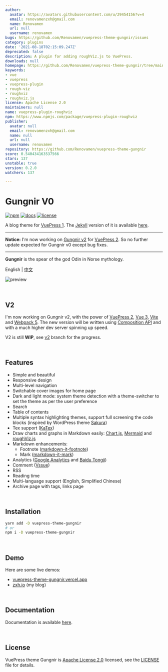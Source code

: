```yaml
---
author:
  avatar: https://avatars.githubusercontent.com/u/29454156?v=4
  email: renovamenzxh@gmail.com
  name: Renovamen
  url: null
  username: renovamen
bugs: https://github.com/Renovamen/vuepress-theme-gungnir/issues
category: plugins
date: '2021-08-18T02:15:09.247Z'
deprecated: false
description: A plugin for adding roughViz.js to VuePress.
downloads: null
homepage: https://github.com/Renovamen/vuepress-theme-gungnir/tree/main/packages/plugins/roughviz
keywords:
- vue
- vuepress
- vuepress-plugin
- rough-viz
- roughviz
- roughviz.js
license: Apache License 2.0
maintainers: null
name: vuepress-plugin-roughviz
npm: https://www.npmjs.com/package/vuepress-plugin-roughviz
publisher:
  avatar: null
  email: renovamenzxh@gmail.com
  name: null
  url: null
  username: renovamen
repository: https://github.com/Renovamen/vuepress-theme-gungnir
score: 0.540434163537566
stars: 137
unstable: true
version: 0.2.0
watchers: 137

---
```


# Gungnir V0

[![npm](https://img.shields.io/npm/v/vuepress-theme-gungnir.svg?style=flat-square&logo=npm)](https://www.npmjs.com/package/vuepress-theme-gungnir) [![docs](https://img.shields.io/badge/Docs-Gungnir-26A2FF?style=flat-square)](https://vuepress-theme-gungnir.vercel.app/docs/) [![license](https://img.shields.io/badge/License-Apache--2.0-green?style=flat-square)](LICENSE)

A blog theme for [VuePress 1](https://vuepress.vuejs.org/). The [Jekyll](https://jekyllrb.com/) version of it is available [here](https://github.com/Renovamen/jekyll-theme-gungnir).

---

**Notice:** I'm now working on [Gungnir v2](https://github.com/Renovamen/vuepress-theme-gungnir/tree/v2) for [VuePress 2](https://v2.vuepress.vuejs.org/). So no further update expected for Gungnir v0 except bug fixes.

---

**Gungnir** is the spear of the god Odin in Norse mythology.

English | [中文](README-CN.md)

![preview](docs/.vuepress/public/img/docs/gungnir.jpg)


&nbsp;

## V2

I'm now working on Gungnir v2, with the power of [VuePress 2](https://v2.vuepress.vuejs.org/), [Vue 3](https://v3.vuejs.org/), [Vite](https://vitejs.dev/) and [Webpack 5](https://webpack.js.org/). The new version will be written using [Composition API](https://v3.vuejs.org/guide/composition-api-introduction.html) and with a much higher dev server spinning up speed.

V2 is still **WIP**, see [v2](https://github.com/Renovamen/vuepress-theme-gungnir/tree/v2) branch for the progress.


&nbsp;

## Features

- Simple and beautiful
- Responsive design
- Multi-level navigation
- Switchable cover images for home page
- Dark and light mode: system theme detection with a theme-switcher to set the theme as per the user preference
- Search
- Table of contents
- Multiple syntax highlighting themes, support full screening the code blocks (inspired by WordPress theme [Sakura](https://github.com/mashirozx/Sakura))
- Tex support ([KaTex](https://github.com/KaTeX/KaTeX))
- Draw charts and graphs in Markdown easily: [Chart.js](https://www.chartjs.org), [Mermaid](https://mermaid-js.github.io) and [roughViz.js](https://github.com/jwilber/roughViz)
- Markdown enhancements:
  - Footnote ([markdown-it-footnote](https://github.com/markdown-it/markdown-it-footnote))
  - Mark ([markdown-it-mark](https://github.com/markdown-it/markdown-it-mark))
- Analytics ([Google Analytics](https://analytics.google.com/) and [Baidu Tongji](https://tongji.baidu.com/))
- Comment ([Vssue](https://github.com/meteorlxy/vssue))
- RSS
- Reading time
- Multi-language support (English, Simplified Chinese)
- Archive page with tags, links page


&nbsp;

## Installation

```bash
yarn add -D vuepress-theme-gungnir
# or
npm i -D vuepress-theme-gungnir
```


&nbsp;

## Demo

Here are some live demos:

- [vuepress-theme-gungnir.vercel.app](https://vuepress-theme-gungnir.vercel.app/)
- [zxh.io](https://zxh.io) (my blog)


&nbsp;

## Documentation

Documentation is available [here](https://vuepress-theme-gungnir.vercel.app/docs/).


&nbsp;

## License

VuePress theme Gungnir is [Apache License 2.0](https://www.apache.org/licenses/LICENSE-2.0) licensed, see the [LICENSE](packages/theme-gungnir/LICENSE) file for details.
